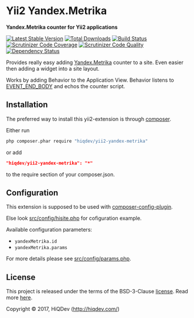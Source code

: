 # Yii2 Yandex.Metrika

**Yandex.Metrika counter for Yii2 applications**

[![Latest Stable Version](https://poser.pugx.org/hiqdev/yii2-yandex-metrika/v/stable)](https://packagist.org/packages/hiqdev/yii2-yandex-metrika)
[![Total Downloads](https://poser.pugx.org/hiqdev/yii2-yandex-metrika/downloads)](https://packagist.org/packages/hiqdev/yii2-yandex-metrika)
[![Build Status](https://img.shields.io/travis/hiqdev/yii2-yandex-metrika.svg)](https://travis-ci.org/hiqdev/yii2-yandex-metrika)
[![Scrutinizer Code Coverage](https://img.shields.io/scrutinizer/coverage/g/hiqdev/yii2-yandex-metrika.svg)](https://scrutinizer-ci.com/g/hiqdev/yii2-yandex-metrika/)
[![Scrutinizer Code Quality](https://img.shields.io/scrutinizer/g/hiqdev/yii2-yandex-metrika.svg)](https://scrutinizer-ci.com/g/hiqdev/yii2-yandex-metrika/)
[![Dependency Status](https://www.versioneye.com/php/hiqdev:yii2-yandex-metrika/dev-master/badge.svg)](https://www.versioneye.com/php/hiqdev:yii2-yandex-metrika/dev-master)

Provides really easy adding [Yandex.Metrika] counter to a site.
Even easier then adding a widget into a site layout.

Works by adding Behavior to the Application View.
Behavior listens to [EVENT_END_BODY] and echos the counter script.

[Yandex.Metrika]: https://metrika.yandex.ru
[EVENT_END_BODY]: http://www.yiiframework.com/doc-2.0/yii-web-view.html#EVENT_END_BODY-detail

## Installation

The preferred way to install this yii2-extension is through [composer](http://getcomposer.org/download/).

Either run

```sh
php composer.phar require "hiqdev/yii2-yandex-metrika"
```

or add

```json
"hiqdev/yii2-yandex-metrika": "*"
```

to the require section of your composer.json.

## Configuration

This extension is supposed to be used with [composer-config-plugin].

Else look [src/config/hisite.php] for cofiguration example.

Available configuration parameters:

- `yandexMetrika.id`
- `yandexMetrika.params`

For more details please see [src/config/params.php].

[composer-config-plugin]:   https://github.com/hiqdev/composer-config-plugin
[src/config/hisite.php]:    src/config/hisite.php
[src/config/params.php]:    src/config/params.php

## License

This project is released under the terms of the BSD-3-Clause [license](LICENSE).
Read more [here](http://choosealicense.com/licenses/bsd-3-clause).

Copyright © 2017, HiQDev (http://hiqdev.com/)
